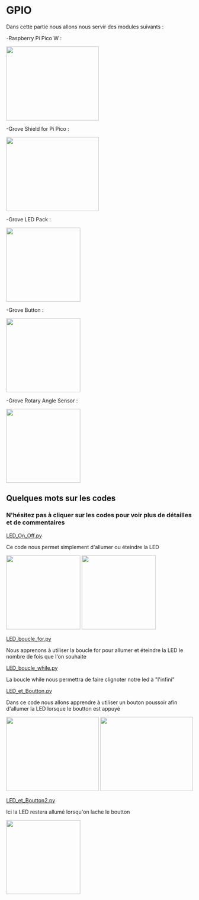 # GPIO  

Dans cette partie nous allons nous servir des modules suivants :


-Raspberry Pi Pico W : 

<img src="https://user-images.githubusercontent.com/124878705/222668359-00e50cb8-7700-4fe4-8175-0ff452cddf4b.png" width="250" height="200">


-Grove Shield for Pi Pico : 

<img src="https://user-images.githubusercontent.com/124878705/222668607-b04c0e5f-354b-4529-b5f8-bf5a6cd6bf7d.png" width="250" height="200">



-Grove LED Pack :

<img src="https://user-images.githubusercontent.com/124878705/222668710-1e479bbc-0a82-4abf-861b-3f37708d8760.png" width="200" height="200">



-Grove Button : 

<img src="https://user-images.githubusercontent.com/124878705/222668843-afe4a6e4-9bfa-40e8-a5e8-0c7d36958cae.png" width="200" height="200">

-Grove Rotary Angle Sensor :

<img src="https://user-images.githubusercontent.com/124878705/222668953-0af7920e-bb6b-4e80-bf0b-6f875a5b1213.png" width="200" height="200">

## Quelques mots sur les codes 

### N'hésitez pas à cliquer sur les codes pour voir plus de détailles et de commentaires
[LED_On_Off.py](LED_On_Off.py)

Ce code nous permet simplement d'allumer ou éteindre la LED 

<img src="https://user-images.githubusercontent.com/124878705/222669804-dac5297d-9dee-4ab8-87d3-e3afad423286.png" width="200" height="200"> <img src="https://user-images.githubusercontent.com/124878705/222669849-987c7292-879c-4e27-8ec8-45f9892f4c12.png" width="200" height="200">

[LED_boucle_for.py](LED_boucle_for.py)

Nous apprenons à utiliser la boucle for pour allumer et éteindre la LED le nombre de fois que l'on souhaite

[LED_boucle_while.py](LED_boucle_while.py)

La boucle while nous permettra de faire clignoter notre led à "l'infini"

[LED_et_Boutton.py](LED_et_Boutton.py)

Dans ce code nous allons apprendre à utiliser un bouton poussoir afin d'allumer la LED lorsque le boutton est appuyé

<img src="https://user-images.githubusercontent.com/124878705/222671727-10455ad7-f326-441d-b513-542898def773.png" width="250" height="200"> <img src="https://user-images.githubusercontent.com/124878705/222671776-ebf171e1-3c94-4b76-bdfe-1b311d0278e3.png" width="250" height="200">

[LED_et_Boutton2.py](LED_et_Boutton2.py)

Ici la LED restera allumé lorsqu'on lache le boutton 

<img src="https://user-images.githubusercontent.com/124878705/222673037-ece5e00a-0fb0-4cf4-a96e-4b443e0e0bbb.png" width="200" height="200">




